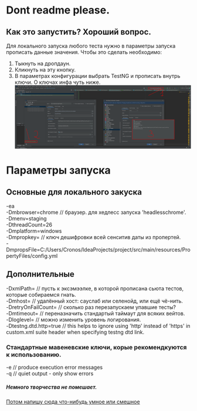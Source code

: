 # Dont readme please.
## Как это запустить? Хороший вопрос.

Для локального запуска любого теста нужно в параметры запуска прописать данные значения.
Чтобы это сделать необходимо:
1. Тыкнуть на дропдаун.
2. Кликнуть на эту кнопку.
3. В параметрах конфигурации выбрать TestNG и прописать внутрь ключи. О ключах инфа чуть ниже. 
![Куда тыкать](https://github.com/papinhacker/zabelin-portfolio/blob/master/src/main/resources/kuda_tickat.png)

# Параметры запуска
## Основные для локального закуска
-ea \
-Dmbrowser=chrome // браузер. для хедлесс запуска 'headlesschrome'. \
-Dmenv=staging \
-DthreadCount=26 \
-Dmplatform=windows \
-Dmpropkey= // ключ дешифровки всей сенситив даты из пропертей. \
-DmpropsFile=C:/Users/Cronos/IdeaProjects/project/src/main/resources/PropertyFiles/config.yml
## Дополнительные
-DxmlPath= // пусть к эксэмээлке, в которой прописана сьюта тестов, которые собираемся гнать. \
-Dmhost= // удалённый хост: сауслаб или селенойд, или ещё чё-нить. \
-DretryOnFailCount= // сколько раз перезапускаем упавшие тесты? \
-Dmtimeout= // переназначить стандартый таймаут для всяких вейтов. \
-Dloglevel= // можно изменить уровень логирования. \
-Dtestng.dtd.http=true // this helps to ignore using 'http' instead of 'https' in custom.xml suite header when specifying testng dtd link.

### Стандартные мавеневские ключи, корые рекомендкуются к использованию.
-e // produce execution error messages \
-q // quiet output - only show errors 

##### Немного творчества не помешает.
[Потом напишу сюда что-нибудь умное или смешное](https://coub.com/view/33u60q)